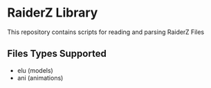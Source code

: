 # RaiderZ Library
This repository contains scripts for reading and parsing RaiderZ Files

## Files Types Supported
* elu (models)
* ani (animations)
<!--- * RaiderZ material xml files --->
